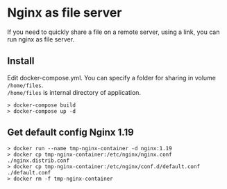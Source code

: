 # Nginx as file server

If you need to quickly share a file on a remote server, using a link, you can run nginx as file server.

## Install

Edit docker-compose.yml. You can specify a folder for sharing in volume `/home/files`.  
`/home/files` is internal directory of application.

```
> docker-compose build
> docker-compose up -d
```

## Get default config Nginx 1.19

```
> docker run --name tmp-nginx-container -d nginx:1.19
> docker cp tmp-nginx-container:/etc/nginx/nginx.conf ./nginx.distrib.conf
> docker cp tmp-nginx-container:/etc/nginx/conf.d/default.conf ./default.conf
> docker rm -f tmp-nginx-container
```
